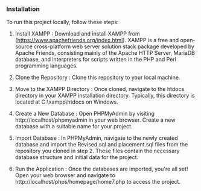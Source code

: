 ### Installation

To run this project locally, follow these steps:

1.  Install XAMPP : Download and install XAMPP from (https://www.apachefriends.org/index.html). XAMPP is a free and open-source cross-platform web server solution stack package developed by Apache Friends, consisting mainly of the Apache HTTP Server, MariaDB database, and interpreters for scripts written in the PHP and Perl programming languages.

2.  Clone the Repository : Clone this repository to your local machine. 

3.  Move to the XAMPP Directory : Once cloned, navigate to the   htdocs   directory in your XAMPP installation directory. Typically, this directory is located at   C:\xampp\htdocs   on Windows.

4.  Create a New Database : Open PHPMyAdmin by visiting   http://localhost/phpmyadmin   in your web browser. Create a new database with a suitable name for your project.
5.  Import Database : In PHPMyAdmin, navigate to the newly created database and import the   Revised.sql   and   placement.sql   files from the repository you cloned in step 2. These files contain the necessary database structure and initial data for the project.
6.  Run the Application : Once the databases are imported, you're all set! Open your web browser and navigate to   http://localhost/phps/homepage/home7.php   to access the project.
